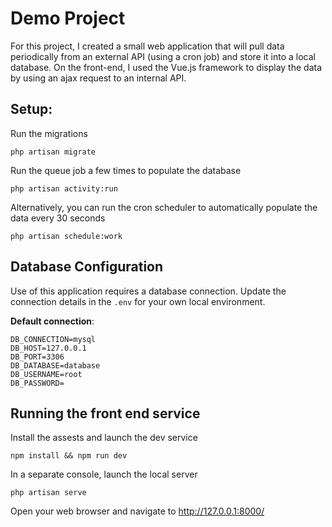 # Demo Project

For this project, I created a small web application that will pull data periodically from an external API (using a cron job) and store it into a local database. On the front-end, I used the Vue.js framework to display the data by using an ajax request to an internal API. 

## Setup:

Run the migrations

```shell
php artisan migrate
```

Run the queue job a few times to populate the database
```shell
php artisan activity:run
```
Alternatively, you can run the cron scheduler to automatically populate the data every 30 seconds
```shell
php artisan schedule:work
```

## Database Configuration

Use of this application requires a database connection.
Update the connection details in the `.env` for your own local environment.

**Default connection**:
```env
DB_CONNECTION=mysql
DB_HOST=127.0.0.1
DB_PORT=3306
DB_DATABASE=database
DB_USERNAME=root
DB_PASSWORD=
```

## Running the front end service
Install the assests and launch the dev service
```shell
npm install && npm run dev  
```

In a separate console, launch the local server
```shell
php artisan serve
```

Open your web browser and navigate to http://127.0.0.1:8000/

